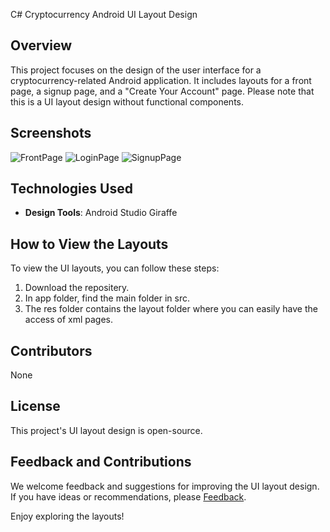 C# Cryptocurrency Android UI Layout Design

## Overview
This project focuses on the design of the user interface for a cryptocurrency-related Android application. It includes layouts for a front page, a signup page, and a "Create Your Account" page. Please note that this is a UI layout design without functional components.

## Screenshots
![FrontPage](https://github.com/Qirrat098/Cryptocurrency/assets/123289505/54b6324c-bb72-4709-b996-7967d440ceee)
![LoginPage](https://github.com/Qirrat098/Cryptocurrency/assets/123289505/2dd2b6a8-2767-41bb-8b49-9876c27b6095)
![SignupPage](https://github.com/Qirrat098/Cryptocurrency/assets/123289505/03998996-c797-4ee7-8c79-0e75f4898dbd)


## Technologies Used
- **Design Tools**: Android Studio Giraffe

## How to View the Layouts
To view the UI layouts, you can follow these steps:
1. Download the repositery.
2. In app folder, find the main folder in src.
3. The res folder contains the layout folder where you can easily have the access of xml pages. 

## Contributors
None

## License
This project's UI layout design is open-source. 

## Feedback and Contributions
We welcome feedback and suggestions for improving the UI layout design. If you have ideas or recommendations, please [Feedback](https://github.com/Qirrat098/Cryptocurrency).

Enjoy exploring the layouts!


